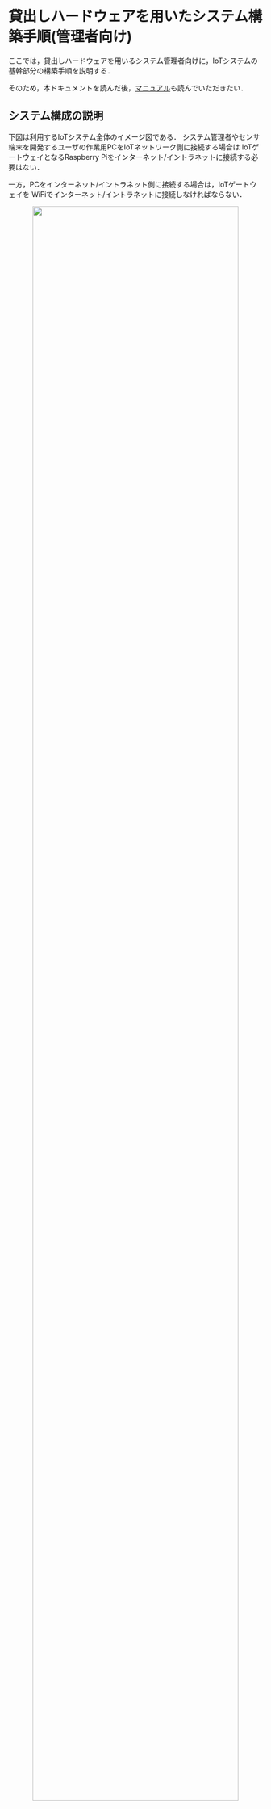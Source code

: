 # 貸出しハードウェアを用いたシステム構築手順(管理者向け)

ここでは，貸出しハードウェアを用いるシステム管理者向けに，IoTシステムの基幹部分の構築手順を説明する．

そのため，本ドキュメントを読んだ後，[マニュアル](../Manual/Manual.md)も読んでいただきたい．

## システム構成の説明

下図は利用するIoTシステム全体のイメージ図である．
システム管理者やセンサ端末を開発するユーザの作業用PCをIoTネットワーク側に接続する場合は
IoTゲートウェイとなるRaspberry Piをインターネット/イントラネットに接続する必要はない．

一方，PCをインターネット/イントラネット側に接続する場合は，IoTゲートウェイを
WiFiでインターネット/イントラネットに接続しなければならない．


<div style="text-align: center;">
<img src="images/IoTシステム構成.png" width="90%">
</div>

ただし，管理者やセンサ端末開発者のPCにいくつかのソフトウェアをインストールする必要がある．
そのため，PCをIoTネットワーク側に接続する場合は，上記のインストール作業後に行わなければならない．


## ソフトウェアのインストール

PCにインストールすべきソフトウェアは管理者とセンサ端末開発者で異なっている．

なお，各種ソフトウェアのインストールにおける具体的な手順等は
ここでは説明しない．詳細は手順書を参照していただきたい．

### 管理者
インストールが必須なのはターミナルソフトのみである．
- Windowsの場合: Teraterm等

動作確認のためには，以下のMQTTクライアントソフトもあった方が良い．
- MQTTBox等

本ドキュメントでは，MQTTBoxで説明する．

### センサ端末開発者

- MQTTクライアントソフト
- Arduino IDE
- Arduino IDE用各種ライブラリ

## Raspberry Piの組み立て

下図はIoTゲートウェイとして用いるRaspberry Piである．これを組み立てて，IoTゲートウェイとする．


<div style="text-align: center;">
<img src="images/RaspberryPi組み立て前.png" width="70%">
</div>


まず最初にRaspberry Piを裏向けにして，マイクロSDをソケットに挿入する．
<div style="text-align: center;">
<img src="images/マイクロSDのRaspberryPiへの接続.png" width="90%">
</div>


次に，USBシリアルインターフェースを基板(Raspberry PiのHat)上のピンに接続する．
<div style="text-align: center;">
<img src="images/シリアルIFのRaspberryPiへの接続.png" width="70%">
</div>


## 機器の配線

次に，WiFi基地局，イーサネットスイッチ，Raspberry Piの配線を行う．


IoT gw(Raspberry pi)はイーサネットスイッチとイーサネットケーブルで接続した
上で，管理者のPCのUSBケーブル(マイクロUSB端子)で接続するが，この時点で
電源は接続しない．

<div style="text-align: center;">
<img src="images/RaspberryPiの配線.png" width="90%">
</div>


この時点で，PCがUSBシリアルインターフェースがを認識していることを確かめる．
Windowsの場合は，デバイスマネージャーを開く．
下図のように，COMボートのところに，USBシリアルインターフェースが存在するはずである．
下図の場合は，COMポートの19番にUSBシリアルインターフェースが認識されている．


<div style="text-align: center;">
<img src="images/デバイスマネージャーでの接続確認.png" width="70%">
</div>


もし，認識していない場合は，以下のURLからデバイスドライバをダウンロードして，インストールする．

- デバイスドライバ配布元[https://ftdichip.com/drivers/d2xx-drivers/](https://ftdichip.com/drivers/d2xx-drivers/)


## IoT gwの設定変更

ここでは，IoT gwの設定変更作業を行う．


### ターミナルソフトによるコンソール接続
最初にターミナルソフトで先程確認したUSBシリアルインターフェースのポートを開く．

<div style="text-align: center;">
<img src="images/Teratermでのシリアルオープン.png" width="70%">
</div>

次に，ターミナルの通信速度を「115200bps」に設定する．

![シリアル通信速度変更](images/シリアル通信速度変更.png)



### IoT gwの起動

IoT gwであるRaspberry Piの電源(USB電源)を接続すると，シリアルターミナルに
起動画面が表示され，最終的に下図のようなログインプロンプトが表示されたところで
止まる．

<div style="text-align: center;">
<img src="images/IoTgw起動画面.png" width="70%">
</div>

次に，ターミナル画面で以下のユーザ名とパスワードでログインする．

- ユーザ名 : iot-adm
- パスワード : iot-adm

<div style="text-align: center;">
<img src="images/IoTgwログイン.png" width="70%">
</div>


### 設定変更
まずはじめに，パスワードを変更する．

```
iot-adm@iotpi:~$ passwd
Changing password for iot-adm.
Current password:
New password:
Retype new password:
passwd: password updated successfully
iot-adm@iotpi:~$
```

次に，インターネット(もしくはイントラネット)に接続する場合は，
WiFiの接続を``raspi-config``コマンドで変更する．

```
iot-adm@iotpi:~$ sudo raspi-config
```

WiFi設定変更メニューを選択する．
![WiFi設定変更メニュー選択](images/WiFi設定変更メニュー選択.png)

次に，SSIDとパスフレーズを入力する．

![SSID等設定](images/SSID等設定.png)

最後に，トップメニューで「``Finish``」を選択して，「``raspi-config``」を終了する．

<div style="text-align: center;">
<img src="images/RaspiConfigの終了.png" width="70%">
</div>




### 再起動と動作確認

コンソールで``reboot``コマンドを使う方法もあるが，ここでは，
動作確認も兼ねて，「シャットダウンボタン」を使う．

下図に示すように，基板(Hat)上の赤いボタンをしばらく押すと，シャットダウンが始まる．

<div style="text-align: center;">
<img src="images/RaspberryPi組み立て前.png" width="80%">
</div>

シャットダウン中は下のように，LEDが点灯する．

<div style="text-align: center;">
<img src="images/Shutdown中のLED.png" width="70%">
</div>

この時，コンソール画面もシャットダウンが開始されていることが
示されるメッセージが表示されるはずである．

シャットダウンが最終段階になると，マイクロSDソケット横の
ミドリLEDが連続点滅し，最終的に消灯される．

<div style="text-align: center;">
<img src="images/Shutdown最後のLED.png" width="70%">
</div>


この時，ターミナル画面には，電源断メッセージが出力されている．

<div style="text-align: center;">
<img src="images/Shutdown完了画面.png" width="70%">
</div>

ここで，Raspberry Piの電源を抜き差しし，再起動させる．


再度ログインした上で，IPアドレスを``ifconfig -a``で表示し，ネットワークに接続
できていることを確認する．

下は，WiFiでインターネット/イントラネットに接続した状態であり，この場合は，IPアドレス(``inet 10.116.63.186``の部分)を
メモしておく．

<div style="text-align: center;">
<img src="images/IPアドレス表示.png" width="70%">
</div>


IoTネットワーク側のIPアドレスは``192.168.1.254``で固定なので，メモしておく必要はない．

次に，MQTTブローカである``mosquitto``の動作を確認する．
```
root@iotpi:/home/iot-adm# ps aux |grep mos
mosquit+     560  0.0  0.6  13964  6080 ?        Ss   13:39   0:00 /usr/sbin/mosquitto -c /etc/mosquitto/mosquitto.conf
root         901  0.0  0.0   8944   676 ttyS0    S+   13:54   0:00 grep mos
root@iotpi:/home/iot-adm#
```

CUIコマンドでmosquittoが動作しているかを確認する方法は以下の通り．下の``--topic``の部分は
適当に決めて構わない．
```
iot-adm@iotpi:~$ mosquitto_sub -d -t orz -h 127.0.0.1 --topic arduino/echo
Client (null) sending CONNECT
Client (null) received CONNACK (0)
Client (null) sending SUBSCRIBE (Mid: 1, Topic: orz, QoS: 0, Options: 0x00)
Client (null) sending SUBSCRIBE (Mid: 1, Topic: arduino/echo, QoS: 0, Options: 0x00)
Client (null) received SUBACK
Subscribed (mid: 1): 0, 0
```


MQTTクライアントによる接続や動作の確認方法は手順書の方を確認していただきたい．

## Arduino用スケッチのテンプレートカスタマイズ

最後に，センサ端末開発者の工数/ミス削減のため，
``トップディレクトリ/parts/config_template.yaml``を編集してWiFi接続の情報を
以下のように変更する．

```
network:
  wifi:
    ssid: "Buffalo-G-9C50" # ssid名
    wifi_pass: "jxgdekvmujfyh" # wifiパスワード
```

これで，センサ端末を開発/テスト/運用に必要なIoTネットワークの環境構築は終了となる．

## センサ端末開発者に渡すハードウェア


![センサ類の箱](images/センサ類の箱.jpg)


![本体およびケーブル等](images/本体およびケーブル等.jpg)

今回利用できるのは，以下の5機種
![Arduino本体](images/Arduino本体.png)

各本体に必要なシールドは既に組み立てた状態となっている．

そのため，Nano 33 IoT以外の機種は，開発者に渡す際には，RTCとフルカラーLEDを
取り付ければ良い．
Nano 33 IoTはマイクロSDのモジュールもジャンパケーブルで外付け
しないといけないことに注意．

開発者にRTCやLEDの接続を任せる場合は別として，
準備したハードウェアにはRTCとしてDS3231とPCF8523が混在しているため，どの機種にどちらのRTCを
接続したかはメモしておいてください．

基本的にハードウェア組み立ては，管理者が行うことを想定します．

また，組み立てについては，別途本プロジェクトのマニュアルを参照して作業してください．


## センサ端末開発者に渡す情報の準備

- IoT gwの情報
- IoTネットワーク側WiFiの情報
- MQTTの情報
- Arduinoの機種情報(組み立て済みArduinoを配布する場合)

### IoT gwの情報
センサ端末開発者はArduinoのSketchをカスタマイズする際に，
IoT gwのIoTネットワーク側のIPアドレスとMQTTブローカのポート番号が
必要になる．

今回のハードウェア環境では，Raspberry PiのIoTネットワーク側の
IPアドレスは192.168.1.254固定で，MQTTブローカ(mosquitto)の
ポート番号は1883であるため，これを伝達してください．


### IoTネットワークのWiFi情報
今回利用するIoTネットワーク用のWiFi基地局は
以下のようなSSIDとパスフレーズで接続できる．

|SSID|パスフレーズ|
|---|---|
|Buffalo-G-9C50|jxgdekvmujfyh|

上の表の情報も伝達してください．

### 個別センサ端末へ設定する情報
複数のセンサ端末を同時に動作させる場合，
MQTTのメッセージがどの機種のどのセンサから
出たものであるかを特定する必要がある．

これを区分するために，MQTTのトピックとセンサのID(整数)で
区別することになる．

そのため，例えば，以下のような指示をセンサ端末開発者に
出すことが考えられる．

- MQTTのtopic : Arduino/機種名
- 各センサのセンサID : 1から始まる整数

この時，機種名としてどのような文字列にするかは明確に指示すること．

|機種|機種名の文字列|
|---|---|
|MKR Zero | MKR_Zero |
|MKR WiFi 1010 | MKR_WiFi1010 |
|Uno R4 minima| UNO_R4 |
|Uno R4 WiFi| UNO_R4_WiFi |
|Nano 33 IoT | Nano_33_IoT |


***

- [「README」に戻る](../README.md)
